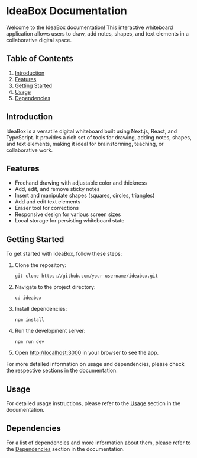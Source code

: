 # IdeaBox Documentation

Welcome to the IdeaBox documentation! This interactive whiteboard application allows users to draw, add notes, shapes, and text elements in a collaborative digital space.

## Table of Contents

1. [Introduction](#introduction)
2. [Features](#features)
3. [Getting Started](#getting-started)
4. [Usage](#usage)
5. [Dependencies](#dependencies)

## Introduction

IdeaBox is a versatile digital whiteboard built using Next.js, React, and TypeScript. It provides a rich set of tools for drawing, adding notes, shapes, and text elements, making it ideal for brainstorming, teaching, or collaborative work.

## Features

- Freehand drawing with adjustable color and thickness
- Add, edit, and remove sticky notes
- Insert and manipulate shapes (squares, circles, triangles)
- Add and edit text elements
- Eraser tool for corrections
- Responsive design for various screen sizes
- Local storage for persisting whiteboard state

## Getting Started

To get started with IdeaBox, follow these steps:

1. Clone the repository:

   ```
   git clone https://github.com/your-username/ideabox.git
   ```

2. Navigate to the project directory:

   ```
   cd ideabox
   ```

3. Install dependencies:

   ```
   npm install
   ```

4. Run the development server:

   ```
   npm run dev
   ```

5. Open [http://localhost:3000](http://localhost:3000) in your browser to see the app.

For more detailed information on usage and dependencies, please check the respective sections in the documentation.

## Usage

For detailed usage instructions, please refer to the [Usage](app/docs/usage.md) section in the documentation.

## Dependencies

For a list of dependencies and more information about them, please refer to the [Dependencies](app/docs/dependencies.md) section in the documentation.
